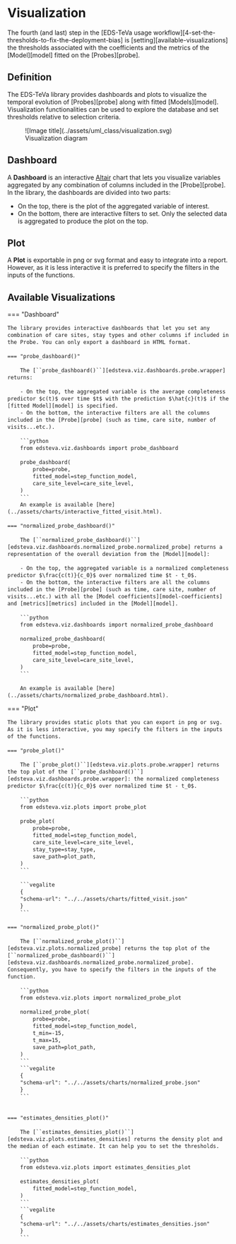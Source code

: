 # Visualization

The fourth (and last) step in the [EDS-TeVa usage workflow][4-set-the-thresholds-to-fix-the-deployment-bias] is [setting][available-visualizations] the thresholds associated with the coefficients and the metrics of the [Model][model] fitted on the [Probes][probe].

## Definition

The EDS-TeVa library provides dashboards and plots to visualize the temporal evolution of [Probes][probe] along with fitted [Models][model]. Visualization functionalities can be used to explore the database and set thresholds relative to selection criteria.

<figure markdown>
  ![Image title](../assets/uml_class/visualization.svg)
  <figcaption>Visualization diagram</figcaption>
</figure>

## Dashboard

A **Dashboard** is an interactive [Altair](https://altair-viz.github.io/) chart that lets you visualize variables aggregated by any combination of columns included in the [Probe][probe]. In the library, the dashboards are divided into two parts:

- On the top, there is the plot of the aggregated variable of interest.
- On the bottom, there are interactive filters to set. Only the selected data is aggregated to produce the plot on the top.
## Plot

A **Plot** is exportable in png or svg format and easy to integrate into a report. However, as it is less interactive it is preferred to specify the filters in the inputs of the functions.

## Available Visualizations

=== "Dashboard"

    The library provides interactive dashboards that let you set any combination of care sites, stay types and other columns if included in the Probe. You can only export a dashboard in HTML format.

    === "probe_dashboard()"

        The [``probe_dashboard()``][edsteva.viz.dashboards.probe.wrapper] returns:

        - On the top, the aggregated variable is the average completeness predictor $c(t)$ over time $t$ with the prediction $\hat{c}(t)$ if the [fitted Model][model] is specified.
        - On the bottom, the interactive filters are all the columns included in the [Probe][probe] (such as time, care site, number of visits...etc.).

        ```python
        from edsteva.viz.dashboards import probe_dashboard

        probe_dashboard(
            probe=probe,
            fitted_model=step_function_model,
            care_site_level=care_site_level,
        )
        ```
        An example is available [here](../assets/charts/interactive_fitted_visit.html).

    === "normalized_probe_dashboard()"

        The [``normalized_probe_dashboard()``][edsteva.viz.dashboards.normalized_probe.normalized_probe] returns a representation of the overall deviation from the [Model][model]:

        - On the top, the aggregated variable is a normalized completeness predictor $\frac{c(t)}{c_0}$ over normalized time $t - t_0$.
        - On the bottom, the interactive filters are all the columns included in the [Probe][probe] (such as time, care site, number of visits...etc.) with all the [Model coefficients][model-coefficients] and [metrics][metrics] included in the [Model][model].

        ```python
        from edsteva.viz.dashboards import normalized_probe_dashboard

        normalized_probe_dashboard(
            probe=probe,
            fitted_model=step_function_model,
            care_site_level=care_site_level,
        )
        ```

        An example is available [here](../assets/charts/normalized_probe_dashboard.html).

=== "Plot"

    The library provides static plots that you can export in png or svg. As it is less interactive, you may specify the filters in the inputs of the functions.

    === "probe_plot()"

        The [``probe_plot()``][edsteva.viz.plots.probe.wrapper] returns the top plot of the [``probe_dashboard()``][edsteva.viz.dashboards.probe.wrapper]: the normalized completeness predictor $\frac{c(t)}{c_0}$ over normalized time $t - t_0$.

        ```python
        from edsteva.viz.plots import probe_plot

        probe_plot(
            probe=probe,
            fitted_model=step_function_model,
            care_site_level=care_site_level,
            stay_type=stay_type,
            save_path=plot_path,
        )
        ```

        ```vegalite
        {
        "schema-url": "../../assets/charts/fitted_visit.json"
        }
        ```

    === "normalized_probe_plot()"

        The [``normalized_probe_plot()``][edsteva.viz.plots.normalized_probe] returns the top plot of the [``normalized_probe_dashboard()``][edsteva.viz.dashboards.normalized_probe.normalized_probe]. Consequently, you have to specify the filters in the inputs of the function.

        ```python
        from edsteva.viz.plots import normalized_probe_plot

        normalized_probe_plot(
            probe=probe,
            fitted_model=step_function_model,
            t_min=-15,
            t_max=15,
            save_path=plot_path,
        )
        ```
        ```vegalite
        {
        "schema-url": "../../assets/charts/normalized_probe.json"
        }
        ```


    === "estimates_densities_plot()"

        The [``estimates_densities_plot()``][edsteva.viz.plots.estimates_densities] returns the density plot and the median of each estimate. It can help you to set the thresholds.

        ```python
        from edsteva.viz.plots import estimates_densities_plot

        estimates_densities_plot(
            fitted_model=step_function_model,
        )
        ```
        ```vegalite
        {
        "schema-url": "../../assets/charts/estimates_densities.json"
        }
        ```
